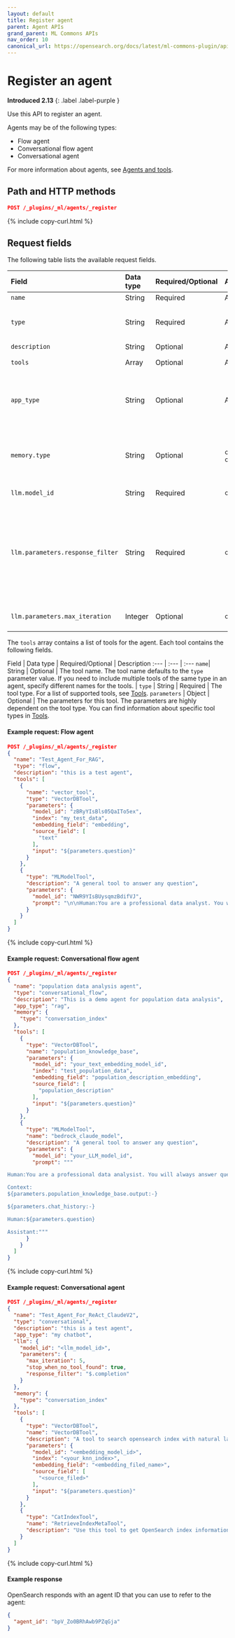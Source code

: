 ```yaml
---
layout: default
title: Register agent
parent: Agent APIs
grand_parent: ML Commons APIs
nav_order: 10
canonical_url: https://opensearch.org/docs/latest/ml-commons-plugin/api/agent-apis/register-agent/
---
```


# Register an agent
**Introduced 2.13**
{: .label .label-purple }

Use this API to register an agent. 

Agents may be of the following types:

- Flow agent
- Conversational flow agent
- Conversational agent

For more information about agents, see [Agents and tools]({{site.url}}{{site.baseurl}}/ml-commons-plugin/agents-tools/index/).

## Path and HTTP methods

```json
POST /_plugins/_ml/agents/_register
```
{% include copy-curl.html %}

## Request fields

The following table lists the available request fields.

Field | Data type | Required/Optional | Agent type | Description
:---  | :--- | :--- | :--- | :---
`name`| String | Required | All | The agent name. |
`type` | String | Required | All | The agent type. Valid values are `flow`, `conversational_flow`, and `conversational`. For more information, see [Agents]({{site.url}}{{site.baseurl}}/ml-commons-plugin/agents-tools/index/). |
`description` | String | Optional| All | A description of the agent. |
`tools` | Array | Optional | All | A list of tools for the agent to execute. 
`app_type` | String | Optional | All | Specifies an optional agent category. You can then perform operations on all agents in the category. For example, you can delete all messages for RAG agents.
`memory.type` | String | Optional | `conversational_flow`, `conversational` | Specifies where to store the conversational memory. Currently, the only supported type is `conversation_index` (store the memory in a conversational system index).
`llm.model_id` | String | Required | `conversational` | The model ID of the LLM to which to send questions.
`llm.parameters.response_filter` | String | Required | `conversational` | The pattern for parsing the LLM response. For each LLM, you need to provide the field where the response is located. For example, for the Anthropic Claude model, the response is located in the `completion` field, so the pattern is `$.completion`. For OpenAI models, the pattern is `$.choices[0].message.content`.
`llm.parameters.max_iteration` | Integer | Optional | `conversational` | The maximum number of messages to send to the LLM. Default is `3`.

The `tools` array contains a list of tools for the agent. Each tool contains the following fields.

Field | Data type | Required/Optional | Description
:---  | :--- | :---
`name`| String | Optional | The tool name. The tool name defaults to the `type` parameter value. If you need to include multiple tools of the same type in an agent, specify different names for the tools. |
`type` | String | Required | The tool type. For a list of supported tools, see [Tools]({{site.url}}{{site.baseurl}}/ml-commons-plugin/agents-tools/tools/index/). 
`parameters` | Object | Optional | The parameters for this tool. The parameters are highly dependent on the tool type. You can find information about specific tool types in [Tools]({{site.url}}{{site.baseurl}}/ml-commons-plugin/agents-tools/tools/index/).

#### Example request: Flow agent

```json
POST /_plugins/_ml/agents/_register
{
  "name": "Test_Agent_For_RAG",
  "type": "flow",
  "description": "this is a test agent",
  "tools": [
    {
      "name": "vector_tool",
      "type": "VectorDBTool",
      "parameters": {
        "model_id": "zBRyYIsBls05QaITo5ex",
        "index": "my_test_data",
        "embedding_field": "embedding",
        "source_field": [
          "text"
        ],
        "input": "${parameters.question}"
      }
    },
    {
      "type": "MLModelTool",
      "description": "A general tool to answer any question",
      "parameters": {
        "model_id": "NWR9YIsBUysqmzBdifVJ",
        "prompt": "\n\nHuman:You are a professional data analyst. You will always answer question based on the given context first. If the answer is not directly shown in the context, you will analyze the data and find the answer. If you don't know the answer, just say don't know. \n\n Context:\n${parameters.vector_tool.output}\n\nHuman:${parameters.question}\n\nAssistant:"
      }
    }
  ]
}
```
{% include copy-curl.html %}

#### Example request: Conversational flow agent

```json
POST /_plugins/_ml/agents/_register
{
  "name": "population data analysis agent",
  "type": "conversational_flow",
  "description": "This is a demo agent for population data analysis",
  "app_type": "rag",
  "memory": {
    "type": "conversation_index"
  },
  "tools": [
    {
      "type": "VectorDBTool",
      "name": "population_knowledge_base",
      "parameters": {
        "model_id": "your_text_embedding_model_id",
        "index": "test_population_data",
        "embedding_field": "population_description_embedding",
        "source_field": [
          "population_description"
        ],
        "input": "${parameters.question}"
      }
    },
    {
      "type": "MLModelTool",
      "name": "bedrock_claude_model",
      "description": "A general tool to answer any question",
      "parameters": {
        "model_id": "your_LLM_model_id",
        "prompt": """

Human:You are a professional data analysist. You will always answer question based on the given context first. If the answer is not directly shown in the context, you will analyze the data and find the answer. If you don't know the answer, just say don't know. 

Context:
${parameters.population_knowledge_base.output:-}

${parameters.chat_history:-}

Human:${parameters.question}

Assistant:"""
      }
    }
  ]
}
```
{% include copy-curl.html %}

#### Example request: Conversational agent

```json
POST /_plugins/_ml/agents/_register
{
  "name": "Test_Agent_For_ReAct_ClaudeV2",
  "type": "conversational",
  "description": "this is a test agent",
  "app_type": "my chatbot",
  "llm": {
    "model_id": "<llm_model_id>",
    "parameters": {
      "max_iteration": 5,
      "stop_when_no_tool_found": true,
      "response_filter": "$.completion"
    }
  },
  "memory": {
    "type": "conversation_index"
  },
  "tools": [
    {
      "type": "VectorDBTool",
      "name": "VectorDBTool",
      "description": "A tool to search opensearch index with natural language quesiotn. If you don't know answer for some question, you should always try to search data with this tool. Action Input: <natrual language question>",
      "parameters": {
        "model_id": "<embedding_model_id>",
        "index": "<your_knn_index>",
        "embedding_field": "<embedding_filed_name>",
        "source_field": [
          "<source_filed>"
        ],
        "input": "${parameters.question}"
      }
    },
    {
      "type": "CatIndexTool",
      "name": "RetrieveIndexMetaTool",
      "description": "Use this tool to get OpenSearch index information: (health, status, index, uuid, primary count, replica count, docs.count, docs.deleted, store.size, primary.store.size)."
    }
  ]
}
```
{% include copy-curl.html %}

#### Example response

OpenSearch responds with an agent ID that you can use to refer to the agent:

```json
{
  "agent_id": "bpV_Zo0BRhAwb9PZqGja"
}
```